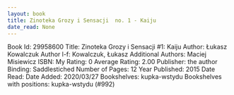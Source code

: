 ```yaml
---
layout: book
title: Zinoteka Grozy i Sensacji  no. 1 - Kaiju
date_read: None
---
```


Book Id: 29958600
Title: Zinoteka Grozy i Sensacji #1: Kaiju
Author: Łukasz Kowalczuk
Author l-f: Kowalczuk, Łukasz
Additional Authors: Maciej Misiewicz
ISBN: 
My Rating: 0
Average Rating: 2.00
Publisher: the author
Binding: Saddlestiched
Number of Pages: 12
Year Published: 2015
Date Read: 
Date Added: 2020/03/27
Bookshelves: kupka-wstydu
Bookshelves with positions: kupka-wstydu (#992)

